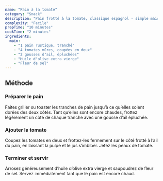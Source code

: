 ```yaml
---
name: "Pain à la tomate"
category: "Snack"
description: "Pain frotté à la tomate, classique espagnol - simple mais délicieux"
complexity: "Facile"
prepTime: "10 minutes"
cookTime: "2 minutes"
ingredients:
  main:
    - "1 pain rustique, tranché"
    - "4 tomates mûres, coupées en deux"
    - "2 gousses d'ail, épluchées"
    - "Huile d'olive extra vierge"
    - "Fleur de sel"
---
```


## Méthode

### Préparer le pain

Faites griller ou toaster les tranches de pain jusqu’à ce qu’elles soient dorées des deux côtés. Tant qu’elles sont encore chaudes, frottez légèrement un côté de chaque tranche avec une gousse d’ail épluchée.

### Ajouter la tomate

Coupez les tomates en deux et frottez-les fermement sur le côté frotté à l’ail du pain, en laissant la pulpe et le jus s’imbiber. Jetez les peaux de tomate.

### Terminer et servir

Arrosez généreusement d’huile d’olive extra vierge et saupoudrez de fleur de sel. Servez immédiatement tant que le pain est encore chaud.
